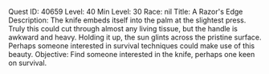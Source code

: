 Quest ID: 40659
Level: 40
Min Level: 30
Race: nil
Title: A Razor's Edge
Description: The knife embeds itself into the palm at the slightest press. Truly this could cut through almost any living tissue, but the handle is awkward and heavy. Holding it up, the sun glints across the pristine surface. Perhaps someone interested in survival techniques could make use of this beauty.
Objective: Find someone interested in the knife, perhaps one keen on survival.
